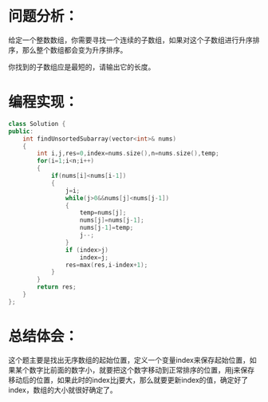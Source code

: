 # 问题分析：
给定一个整数数组，你需要寻找一个连续的子数组，如果对这个子数组进行升序排序，那么整个数组都会变为升序排序。

你找到的子数组应是最短的，请输出它的长度。
# 编程实现：
```C++
class Solution {
public:
    int findUnsortedSubarray(vector<int>& nums)
    {
        int i,j,res=0,index=nums.size(),n=nums.size(),temp;
        for(i=1;i<n;i++) 
        {
            if(nums[i]<nums[i-1])
            {
                j=i;
                while(j>0&&nums[j]<nums[j-1])
                {
                    temp=nums[j];
                    nums[j]=nums[j-1];
                    nums[j-1]=temp;
                    j--;
                }
                if (index>j) 
                    index=j;
                res=max(res,i-index+1);
            }
        }
        return res;
    }
};
```
# 总结体会：
这个题主要是找出无序数组的起始位置，定义一个变量index来保存起始位置，如果某个数字比前面的数字小，就要把这个数字移动到正常排序的位置，用j来保存移动后的位置，如果此时的index比j要大，那么就要更新index的值，确定好了index，数组的大小就很好确定了。